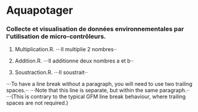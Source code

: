# Aquapotager
### Collecte et visualisation de données environnementales par l'utilisation de micro-contrôleurs.

1. Multiplication.R.
⋅⋅⋅Il multiplie 2 nombres⋅⋅

2. Addition.R.
⋅⋅⋅Il additionne deux nombres a et b⋅⋅

3. Soustraction.R.
⋅⋅⋅Il soustrait⋅⋅

⋅⋅⋅To have a line break without a paragraph, you will need to use two trailing spaces.⋅⋅
⋅⋅⋅Note that this line is separate, but within the same paragraph.⋅⋅
⋅⋅⋅(This is contrary to the typical GFM line break behaviour, where trailing spaces are not required.)
